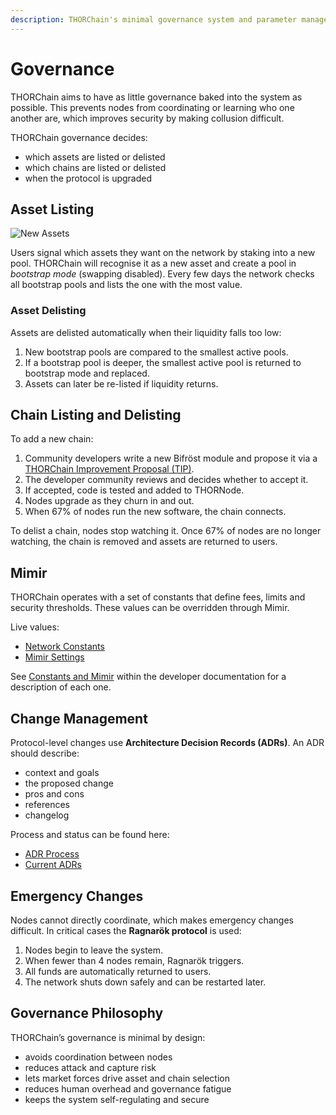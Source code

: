 ```yaml
---
description: THORChain's minimal governance system and parameter management through Mimir
---
```


# Governance

THORChain aims to have as little governance baked into the system as possible. This prevents nodes from coordinating or learning who one another are, which improves security by making collusion difficult.

THORChain governance decides:

- which assets are listed or delisted
- which chains are listed or delisted
- when the protocol is upgraded

## Asset Listing

![New Assets](../.gitbook/assets/listing-new-assets.jpg)

Users signal which assets they want on the network by staking into a new pool. THORChain will recognise it as a new asset and create a pool in _bootstrap mode_ (swapping disabled).
Every few days the network checks all bootstrap pools and lists the one with the most value.

### Asset Delisting

Assets are delisted automatically when their liquidity falls too low:

1. New bootstrap pools are compared to the smallest active pools.
2. If a bootstrap pool is deeper, the smallest active pool is returned to bootstrap mode and replaced.
3. Assets can later be re-listed if liquidity returns.

## Chain Listing and Delisting

To add a new chain:

1. Community developers write a new Bifröst module and propose it via a [THORChain Improvement Proposal (TIP)](https://dev.thorchain.org/architecture/).
2. The developer community reviews and decides whether to accept it.
3. If accepted, code is tested and added to THORNode.
4. Nodes upgrade as they churn in and out.
5. When 67% of nodes run the new software, the chain connects.

To delist a chain, nodes stop watching it. Once 67% of nodes are no longer watching, the chain is removed and assets are returned to users.

## Mimir

THORChain operates with a set of constants that define fees, limits and security thresholds. These values can be overridden through Mimir.

Live values:

- [Network Constants](https://thornode.ninerealms.com/thorchain/constants)
- [Mimir Settings](https://thornode.ninerealms.com/thorchain/mimir)

See [Constants and Mimir](https://dev.thorchain.org/mimir.html) within the developer documentation for a description of each one.

## Change Management

Protocol-level changes use **Architecture Decision Records (ADRs)**. An ADR should describe:

- context and goals
- the proposed change
- pros and cons
- references
- changelog

Process and status can be found here:

- [ADR Process](https://dev.thorchain.org/architecture/PROCESS.html)
- [Current ADRs](https://dev.thorchain.org/architecture/index.html)

## Emergency Changes

Nodes cannot directly coordinate, which makes emergency changes difficult. In critical cases the **Ragnarök protocol** is used:

1. Nodes begin to leave the system.
2. When fewer than 4 nodes remain, Ragnarök triggers.
3. All funds are automatically returned to users.
4. The network shuts down safely and can be restarted later.

## Governance Philosophy

THORChain’s governance is minimal by design:

- avoids coordination between nodes
- reduces attack and capture risk
- lets market forces drive asset and chain selection
- reduces human overhead and governance fatigue
- keeps the system self-regulating and secure
